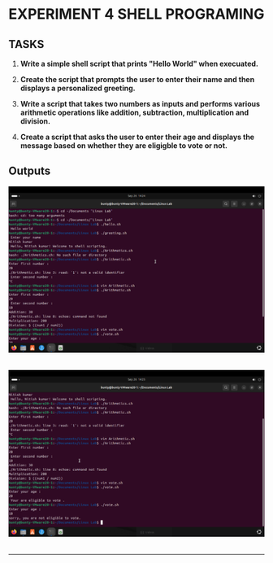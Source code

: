 # EXPERIMENT 4 SHELL PROGRAMING
## TASKS
1. **Write a simple shell script that prints "Hello World" when execuated.**

2. **Create the script that prompts the user to enter their name and then displays a personalized greeting.**

3. **Write a script that takes two numbers as inputs and performs various arithmetic operations like addition, subtraction, multiplication and division.**

4. **Create a script that asks the user to enter their age and displays the message based on whether they are eligigble to vote or not.**

## Outputs

![out](outputs/01.png)<br><br>

![out](outputs/02.png)<br><br>


----------------------------------------